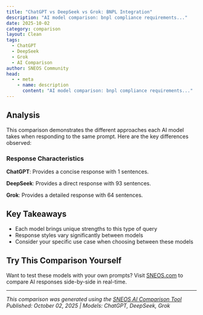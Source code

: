 ```yaml
---
title: "ChatGPT vs DeepSeek vs Grok: BNPL Integration"
description: "AI model comparison: bnpl compliance requirements..."
date: 2025-10-02
category: comparison
layout: Clean
tags:
  - ChatGPT
  - DeepSeek
  - Grok
  - AI Comparison
author: SNEOS Community
head:
  - - meta
    - name: description
      content: "AI model comparison: bnpl compliance requirements..."
---
```


<ChatComparison
  title="ChatGPT vs DeepSeek vs Grok: BNPL Integration"
  prompt="bnpl compliance requirements"
  :responses='{
    "ChatGPT": "Error calling OpenAI API.",
    "DeepSeek": "Of course. This is a complex and rapidly evolving area. Here is a comprehensive breakdown of BNPL compliance requirements, structured by key regulatory domains.\n\n### Executive Summary\n\nBNPL providers operate in a regulatory grey area that is quickly being clarified by lawmakers and regulators worldwide. While traditional credit laws often didn\u0027t capture BNPL\u0027s specific model, the industry is now facing significant compliance obligations related to **lending, consumer protection, anti-money laundering, and data privacy**.\n\n---\n\n### 1. Core Lending and Credit Compliance\n\nThis is the primary area of regulatory focus, as BNPL is fundamentally a form of credit.\n\n| Requirement | Traditional Credit Context | BNPL Application \u0026 Challenges |\n| :--- | :--- | :--- |\n| **Credit Licensing** | Most jurisdictions require lenders to be licensed. | BNPL providers must obtain the appropriate lending, loan servicing, or sales finance company licenses in each state or country they operate (e.g., California Finance Lenders Law, state banking licenses). |\n| **Truth in Lending / Disclosure** | Laws like the U.S. **Truth in Lending Act (TILA)** mandate clear disclosure of APR, fees, and payment schedule. | **The central debate:** Most BNPL \u0022pay in 4\u0022 plans have 0% interest, so they have often been exempt from TILA. However, regulators are pushing for TILA-like disclosures anyway. The CFPB has explicitly stated that BNPL is a form of credit and should provide clear, standard disclosures. |\n| **Fair Lending \u0026 Anti-Discrimination** | Laws like the U.S. **Equal Credit Opportunity Act (ECOA)** prohibit discrimination based on race, gender, etc. | BNPL providers must ensure their underwriting algorithms and models do not have a disparate impact on protected classes. This can be challenging with complex, non-traditional data. |\n| **Credit Bureaus \u0026 Reporting** | Lenders typically report payment history to credit bureaus. | Historically, most BNPL providers did **not** report on-time payments to major credit bureaus, but **did** report delinquencies to collections agencies. This is changing. **Requirement:** Ensure reporting practices are fair, accurate, and compliant with the **Fair Credit Reporting Act (FCRA)**. Many are now starting to report positive payment history. |\n| **Ability-to-Repay (ATR) \u0026 Underwriting** | Credit card issuers must consider a consumer\u0027s ability to repay. | BNPL underwriting is often very light, using soft credit checks. Regulators are concerned this leads to overextension. Emerging requirements are to implement robust, data-driven ATR assessments that are documented and non-discriminatory. |\n| **Fee Limitations (Usury Laws)** | States have caps on interest rates and fees. | Since most BNPL is 0% interest, they often avoid usury caps. However, **late fees** are a major focus. These must be reasonable, clearly disclosed, and compliant with state laws governing fee amounts. |\n\n---\n\n### 2. Consumer Protection \u0026 Unfair Practices\n\nRegulators are focused on how BNPL products are marketed and managed to prevent consumer harm.\n\n*   **Clear and Fair Advertising:** Marketing must not be deceptive. Phrases like \u0022interest-free\u0022 must be accurate, and the risks (like late fees) must be as prominent as the benefits.\n*   **Dispute Resolution \u0026 Error Handling:** BNPL providers must have clear, accessible, and timely processes for customers to dispute unauthorized transactions or billing errors, similar to the process for credit cards under **Regulation Z**.\n*   **Refunds and Merchant Disputes:** The provider\u0027s policies on refunds must be clear. If a consumer returns a product, the BNPL provider must process the refund promptly and accurately. Their liability model with merchants must be clear.\n*   **Prohibition of Unfair, Deceptive, or Abusive Acts or Practices (UDAAP):** This is a broad but powerful CFPB standard. Any practice that misleads consumers, takes unreasonable advantage of them, or causes unavoidable harm could be a UDAAP violation.\n\n---\n\n### 3. Anti-Money Laundering (AML) \u0026 Counter-Terrorist Financing (CTF)\n\nBNPL platforms can be exploited for financial crime.\n\n*   **Customer Identification Program (CIP):** While light-touch, providers must have procedures to verify the identity of their customers to a reasonable degree.\n*   **Transaction Monitoring:** Systems must be in place to detect suspicious patterns, such as rapid, high-value transactions that could indicate money muling or laundering.\n*   **Sanctions Screening:** Customers and transactions must be screened against government sanctions lists (e.g., OFAC in the U.S.).\n*   **Suspicious Activity Reporting (SAR):** If suspicious activity is detected, providers are obligated to file a SAR with the relevant financial intelligence unit (e.g., FinCEN in the U.S.).\n\n---\n\n### 4. Data Privacy \u0026 Security\n\nBNPL providers collect vast amounts of consumer and transaction data.\n\n*   **Data Protection Laws:** Must comply with regulations like the **California Consumer Privacy Act (CCPA)**, **General Data Protection Regulation (GDPR)** in Europe, and others. This includes rules on data collection consent, purpose limitation, and consumer rights to access or delete their data.\n*   **Financial Data Security:** Must implement robust safeguards to protect consumer data as defined by rules like the **Gramm-Leach-Bliley Act (GLBA) Safeguards Rule** in the U.S.\n*   **Ethical Use of Data:** The use of alternative data for underwriting must be fair, transparent, and not violate privacy expectations.\n\n---\n\n### 5. Key Regulatory Bodies \u0026 Geographic Variations\n\n*   **United States:**\n    *   **Consumer Financial Protection Bureau (CFPB):** The primary federal regulator. They have issued orders, conducted studies, and are explicitly bringing BNPL under a supervisory umbrella, expecting compliance with TILA/Reg Z, ECOA, and UDAAP.\n    *   **State Attorneys General \u0026 State Regulators:** Very active in enforcing state lending, licensing, and consumer protection laws.\n    *   **Federal Trade Commission (FTC):** Enforces laws against deceptive advertising and unfair business practices.\n\n*   **United Kingdom:**\n    *   **Financial Conduct Authority (FCA):** Has taken a strong stance. BNPL is now set to be brought under FCA regulation, requiring affordability checks, pre-contractual disclosures, and adherence to FCA consumer credit rules. The FCA has already enforced rules on BNPL advertising.\n\n*   **European Union:**\n    *   **Consumer Credit Directive (CCD):** The revised CCD will explicitly include BNPL products, requiring standardized credit information, a right of withdrawal, and strict advertising rules.\n\n*   **Australia:**\n    *   **Australian Securities \u0026 Investments Commission (ASIC):** Has been very proactive. BNPL providers must hold an Australian Credit License if they provide products that fall under the National Credit Act, and they must comply with design and distribution obligations (DDO) and target market determinations.\n\n---\n\n### Best Practices for BNPL Compliance\n\n1.  **Proactive Engagement with Regulators:** Don\u0027t wait for enforcement. Engage with the CFPB, FCA, and other relevant bodies.\n2.  **\u0022TILA-by-Choice\u0022 Disclosures:** Even if not strictly required, provide clear, standardized disclosures like the Schumer Box used for credit cards (loan amount, fees, schedule, APR if applicable).\n3.  **Invest in Robust Compliance Tech:** Implement systems for AML monitoring, fair lending analysis, data security, and credit reporting.\n4.  **Enhance Underwriting Models:** Move beyond simple checks to more sophisticated ATR assessments that are fair, transparent, and documented.\n5.  **Standardize Dispute \u0026 Refund Processes:** Create clear, consumer-friendly processes that align with best practices in the credit card industry.\n6.  **Comprehensive Employee Training:** Ensure all staff, especially those in marketing and customer service, understand the compliance landscape.\n\n**Disclaimer:** This is a general guide and not legal advice. The regulatory environment for BNPL is changing rapidly. Providers must consult with qualified legal counsel to understand the specific requirements for their business model and jurisdictions of operation.",
    "Grok": "Buy Now, Pay Later (BNPL) services are becoming increasingly popular as alternative payment solutions, allowing consumers to make purchases and pay for them in installments over time. However, as BNPL services have grown, so have regulatory and compliance requirements to ensure consumer protection, transparency, and fair practices. Below is an overview of typical BNPL compliance requirements, which may vary depending on the country or region:\n\n### 1. **Consumer Protection Laws**\n   - **Transparency in Terms and Conditions**: BNPL providers must clearly disclose terms, including interest rates (if applicable), fees, repayment schedules, and penalties for late payments. Hidden fees or unclear terms can lead to regulatory penalties.\n   - **Fair Lending Practices**: BNPL services must comply with anti-discrimination laws and ensure fair access to credit, avoiding predatory lending practices.\n   - **Cooling-Off Periods**: Some jurisdictions require BNPL providers to offer a cooling-off period during which consumers can cancel the agreement without penalty.\n\n### 2. **Credit Licensing and Regulation**\n   - In many regions, BNPL providers may need to obtain a license to operate as a credit provider. For instance:\n     - In the **UK**, BNPL is regulated by the Financial Conduct Authority (FCA) under consumer credit laws for certain agreements.\n     - In the **US**, BNPL providers may need to comply with state-level licensing requirements for lending.\n     - In **Australia**, BNPL providers like Afterpay are subject to the National Credit Code under the Australian Securities and Investments Commission (ASIC).\n   - Some jurisdictions classify BNPL as a form of credit, even if no interest is charged, requiring adherence to credit regulations.\n\n### 3. **Anti-Money Laundering (AML) and Know Your Customer (KYC)**\n   - BNPL providers must implement robust AML and KYC processes to prevent fraud, money laundering, and terrorist financing. This includes:\n     - Verifying customer identities.\n     - Monitoring transactions for suspicious activity.\n     - Reporting suspicious transactions to relevant authorities.\n   - Compliance with laws like the **Bank Secrecy Act (BSA)** in the US or the **EU\u2019s AML Directives** may be required.\n\n### 4. **Data Protection and Privacy**\n   - BNPL providers handle sensitive personal and financial data, so they must comply with data protection laws such as:\n     - **General Data Protection Regulation (GDPR)** in the EU.\n     - **California Consumer Privacy Act (CCPA)** in the US.\n     - **Personal Information Protection and Electronic Documents Act (PIPEDA)** in Canada.\n   - They must ensure secure storage of data, obtain explicit consent for data sharing, and provide customers with access to their data.\n\n### 5. **Credit Reporting and Affordability Checks**\n   - Some regions require BNPL providers to report customer payment histories to credit bureaus, impacting credit scores.\n   - Affordability assessments may be mandated to ensure consumers can repay without financial distress. For example, the UK\u2019s FCA has proposed stricter rules requiring affordability checks for BNPL users.\n\n### 6. **Advertising and Marketing Standards**\n   - BNPL providers must adhere to advertising regulations to avoid misleading claims. For example:\n     - Advertisements must not imply that BNPL is \u0022free money\u0022 or encourage reckless spending.\n     - Clear warnings about the risks of missed payments or over-indebtedness may be required.\n\n### 7. **Dispute Resolution and Complaints Handling**\n   - BNPL providers must have mechanisms in place for resolving disputes and handling customer complaints. This may include:\n     - Providing access to ombudsman services or independent dispute resolution bodies.\n     - Complying with regulatory timelines for responding to complaints.\n\n### 8. **Jurisdictional Variations**\n   Compliance requirements vary widely by region:\n   - **United States**: BNPL is largely unregulated at the federal level, but providers must comply with state lending laws, the Truth in Lending Act (TILA), and Consumer Financial Protection Bureau (CFPB) guidelines. The CFPB has been increasing scrutiny on BNPL providers.\n   - **European Union**: BNPL may fall under the EU Consumer Credit Directive, requiring transparency and consumer protections.\n   - **Australia**: BNPL providers must comply with ASIC guidelines, including responsible lending obligations under the National Consumer Credit Protection Act (NCCPA).\n   - **India**: BNPL services are subject to Reserve Bank of India (RBI) guidelines on digital lending and data protection under the Digital Personal Data Protection Act (DPDPA).\n\n### 9. **Merchant Compliance**\n   - BNPL providers often partner with merchants, requiring merchants to comply with terms of service and ensure proper disclosure of BNPL options at checkout.\n   - Merchants may also need to adhere to payment processing regulations, such as PCI DSS (Payment Card Industry Data Security Standard).\n\n### 10. **Emerging Regulations**\n   - As BNPL grows, many governments are introducing or considering new regulations. For example:\n     - The **UK** is planning to bring BNPL under FCA regulation with stricter rules on affordability and consumer protection.\n     - The **US CFPB** issued a report in 2022 highlighting risks like over-indebtedness and is exploring regulatory frameworks for BNPL.\n     - The **EU** is reviewing BNPL under the revised Consumer Credit Directive to address risks of over-indebtedness.\n\n### Steps for BNPL Providers to Ensure Compliance:\n1. **Stay Updated on Regulations**: Monitor changes in local and international laws affecting BNPL operations.\n2. **Implement Robust Systems**: Use technology for KYC, AML, and data protection compliance.\n3. **Engage Legal Experts**: Consult with legal and compliance professionals familiar with financial regulations in relevant jurisdictions.\n4. **Educate Consumers**: Provide clear, accessible information about terms, fees, and risks.\n5. **Audit and Monitor**: Regularly audit operations to ensure adherence to laws and address gaps.\n\n### Conclusion\nCompliance for BNPL providers is a complex and evolving field, as regulators worldwide adapt to the growth of this payment model. Providers must balance innovation with adherence to consumer protection, privacy, and financial regulations to avoid penalties and maintain trust. If you\u2019re operating or planning to launch a BNPL service, it\u2019s critical to consult with local legal and regulatory experts to ensure full compliance with applicable laws. If you have a specific region or concern in mind, feel free to provide more details for tailored guidance!"
  }'
  published-date="10:55"
/>

## Analysis

This comparison demonstrates the different approaches each AI model takes when responding to the same prompt. Here are the key differences observed:

### Response Characteristics

**ChatGPT**: Provides a concise response with 1 sentences. 

**DeepSeek**: Provides a direct response with 93 sentences. 

**Grok**: Provides a detailed response with 64 sentences. 

## Key Takeaways

- Each model brings unique strengths to this type of query
- Response styles vary significantly between models
- Consider your specific use case when choosing between these models

## Try This Comparison Yourself

Want to test these models with your own prompts? Visit [SNEOS.com](https://sneos.com) to compare AI responses side-by-side in real-time.

---

*This comparison was generated using the [SNEOS AI Comparison Tool](https://sneos.com)*
*Published: October 02, 2025 | Models: ChatGPT, DeepSeek, Grok*
